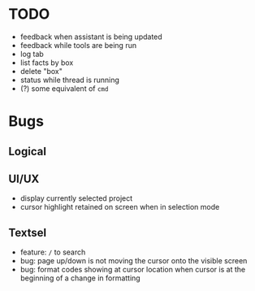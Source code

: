 # TODO

- feedback when assistant is being updated
- feedback while tools are being run
- log tab
- list facts by box
- delete "box"
- status while thread is running
- (?) some equivalent of `cmd`


# Bugs

## Logical

## UI/UX
- display currently selected project
- cursor highlight retained on screen when in selection mode

## Textsel
- feature: `/` to search
- bug: page up/down is not moving the cursor onto the visible screen
- bug: format codes showing at cursor location when cursor is at the beginning of a change in formatting
